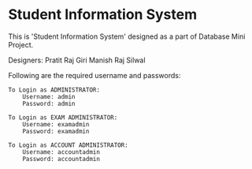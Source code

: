 # Student Information System

This is 'Student Information System' designed as a part of Database Mini Project.

Designers:
	Pratit Raj Giri
	Manish Raj Silwal

Following are the required username and passwords:

	To Login as ADMINISTRATOR:
		Username: admin
		Password: admin

	To Login as EXAM ADMINISTRATOR:
		Username: examadmin
		Password: examadmin

	To Login as ACCOUNT ADMINISTRATOR:
		Username: accountadmin
		Password: accountadmin
